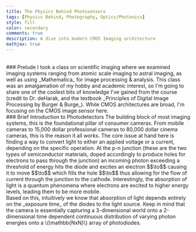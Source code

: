 ```yaml
---
title: The Physics Behind Photosensors
tags: [Physics Behind, Photography, Optics/Photonics]
style: fill
color: secondary
comments: true
description: A dive into modern CMOS Imaging architecture
mathjax: true
---
```

<br>
### Prelude
I took a class on scientific imaging where we examined imaging systems ranging from atomic scale imaging to astral imaging, as well as using _Mathematica_ for image processing & analysis. This class was an amalgamation of my hobby and academic interest, so I'm going to share one of the coolest bits of knowledge I've gained from the course (credit to Dr. deHarak, and the textbook _Principles of Digital Image Processing by Burger & Burge_). While CMOS architectures are broad, I'm focusing on the CMOS image sensor here.
<br>
### Brief Introduction to Photodetectors
The building block of most imaging systems, this is the foundational pillar of consumer cameras. From mobile cameras to 15,000 dollar  professional cameras to 80,000 dollar cinema cameras, this is the reason it all works. The core issue at hand here is finding a way to convert light to either an applied voltage or a current, depending on the specific operation. At the p-n junction (these are the two types of semiconductor materials, doped accordingly to produce holes for electrons to pass through the junction) an incoming photon exceeding a threshold of energy hits the diode and excites an electron $$\to$$ causing it to move $$\to$$ which fills the hole $$\to$$ thus allowing for the flow of current through the junction to the cathode. Interestingly, the absorption of light is a quantum phenomena where electrons are excited to higher energy levels, leading them to be more mobile.
<br>
Based on this, intuitively we know that absorption of light depends entirely on the _exposure time_ of the diodes to the light source. Keep in mind that the camera is essentially capturing a 3-dimensional world onto a 2-dimensional time dependent continuous distribution of varying photon energies onto a \(\mathbb{NxN}\) array of photodiodes. 
